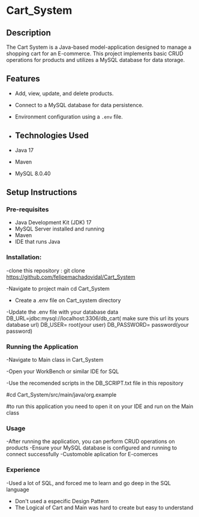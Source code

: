 # Cart_System

## Description
The Cart System is a Java-based model-application designed to manage a shopping cart for an E-commerce. This project implements basic CRUD operations for products and utilizes a MySQL database for data storage.

## Features
- Add, view, update, and delete products.
- Connect to a MySQL database for data persistence.
- Environment configuration using a `.env` file.

- ## Technologies Used
- Java 17
- Maven
- MySQL 8.0.40

 ## Setup Instructions

 ### Pre-requisites
- Java Development Kit (JDK) 17
- MySQL Server installed and running
- Maven
- IDE that runs Java

  
### Installation:
-clone this repository
 : git clone https://github.com/felipemachadovidal/Cart_System

 -Navigate to project main
 cd Cart_System

- Create a .env file on Cart_system directory

-Update the .env file with your database data
DB_URL=jdbc:mysql://localhost:3306/db_cart( make sure this url its yours database url)
DB_USER= root(your user)
DB_PASSWORD= password(your password)

### Running the Application
-Navigate to Main class in Cart_System

-Open your WorkBench or similar IDE for SQL

-Use the recomended scripts in the DB_SCRIPT.txt file in this repository

#cd Cart_System/src/main/java/org.example

#to run this application you need to open it on your IDE and run on the Main class

### Usage

-After running the application, you can perform CRUD operations on products
-Ensure your MySQL database is configured and running to connect successfully
-Customoble aplication for E-comerces 

### Experience
-Used a lot of SQL, and forced me to learn and go deep in the SQL language
- Don't used a especific Design Pattern
- The Logical of Cart and Main was hard to create but easy to understand 



